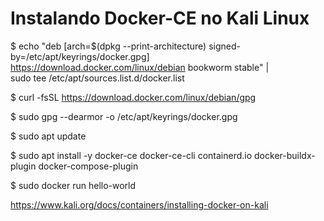 # Instalando Docker-CE no Kali Linux

\$ echo "deb [arch=$(dpkg --print-architecture) signed-by=/etc/apt/keyrings/docker.gpg] https://download.docker.com/linux/debian bookworm stable" | \
  sudo tee /etc/apt/sources.list.d/docker.list

$ curl -fsSL https://download.docker.com/linux/debian/gpg

$ sudo gpg --dearmor -o /etc/apt/keyrings/docker.gpg

$ sudo apt update

$ sudo apt install -y docker-ce docker-ce-cli containerd.io docker-buildx-plugin docker-compose-plugin

$ sudo docker run hello-world

https://www.kali.org/docs/containers/installing-docker-on-kali
